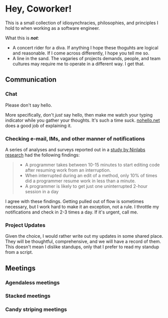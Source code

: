# Hey, Coworker!

This is a small collection of idiosynchracies, philosophies, and principles I hold to when working as a software engineer.

What this is _**not**_:

* A concert rider for a diva. If anything I hope these thoguhts are logical and reasonable. If I come across differently, I hope you tell me so.
* A line in the sand. The vagaries of projects demands, people, and team cultures may require me to operate in a different way. I get that.

## Communication

### Chat

Please don't say hello.

More specifically, don't _just_ say hello, then make me watch your typing indicator while you gather your thoughts. It's such a time suck. [nohello.net](https://www.nohello.net) does a good job of explaining it.

### Checking e-mail, IMs, and other manner of notifications

A series of analyses and surveys reported out in a [study by Ninlabs research](https://blog.ninlabs.com/2013/01/programmer-interrupted/) had the following findings:

> * A programmer takes between 10-15 minutes to start editing code after resuming work from an interruption.
> * When interrupted during an edit of a method, only 10% of times did a programmer resume work in less than a minute.
> * A programmer is likely to get just one uninterrupted 2-hour session in a day

I agree with these findings. Getting pulled out of flow is sometimes necessary, but I work hard to make it an exception, not a rule. I throttle my notifications and check in 2-3 times a day. If it's urgent, call me.

### Project Updates

Given the choice, I would rather write out my updates in some shared place. They will be thoughtful, comprehensive, and we will have a record of them. This doesn't mean I dislike standups, only that I prefer to read my standup from a script.

## Meetings

### Agendaless meetings

### Stacked meetings

### Candy striping meetings


